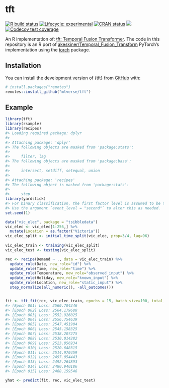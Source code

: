 
<!-- README.md is generated from README.Rmd. Please edit that file -->

# tft

<!-- badges: start -->

[![R build
status](https://github.com/mlverse/tft/workflows/R-CMD-check/badge.svg)](https://github.com/mlverse/tft/actions)
[![Lifecycle:
experimental](https://img.shields.io/badge/lifecycle-experimental-orange.svg)](https://www.tidyverse.org/lifecycle/#experimental)
[![CRAN
status](https://www.r-pkg.org/badges/version/tft)](https://CRAN.R-project.org/package=tft)
[![](https://cranlogs.r-pkg.org/badges/tft)](https://cran.r-project.org/package=tft)
[![Codecov test
coverage](https://codecov.io/gh/mlverse/tft/branch/master/graph/badge.svg)](https://codecov.io/gh/mlverse/tft?branch=master)

<!-- badges: end -->

An R implementation of: [tft: Temporal Fusion
Transformer](https://arxiv.org/pdf/1912.09363.pdf). The code in this
repository is an R port of
[akeskiner/Temporal\_Fusion\_Transform](https://github.com/akeskiner/Temporal_Fusion_Transform)
PyTorch’s implementation using the
[torch](https://github.com/mlverse/torch) package.

## Installation

You can install the development version of {tft} from
[GitHub](https://github.com/) with:

``` r
# install.packages("remotes")
remotes::install_github("mlverse/tft")
```

## Example

``` r
library(tft)
library(rsample)
library(recipes)
#> Loading required package: dplyr
#> 
#> Attaching package: 'dplyr'
#> The following objects are masked from 'package:stats':
#> 
#>     filter, lag
#> The following objects are masked from 'package:base':
#> 
#>     intersect, setdiff, setequal, union
#> 
#> Attaching package: 'recipes'
#> The following object is masked from 'package:stats':
#> 
#>     step
library(yardstick)
#> For binary classification, the first factor level is assumed to be the event.
#> Use the argument `event_level = "second"` to alter this as needed.
set.seed(1)

data("vic_elec", package = "tsibbledata")
vic_elec <- vic_elec[1:256,] %>% 
  mutate(Location = as.factor("Victoria")) 
vic_elec_split <- initial_time_split(vic_elec, prop=3/4, lag=96)
  
vic_elec_train <- training(vic_elec_split)
vic_elec_test <- testing(vic_elec_split)

rec <- recipe(Demand ~ ., data = vic_elec_train) %>%
  update_role(Date, new_role="id") %>%
  update_role(Time, new_role="time") %>%
  update_role(Temperature, new_role="observed_input") %>%
  update_role(Holiday, new_role="known_input") %>%
  update_role(Location, new_role="static_input") %>%
  step_normalize(all_numeric(), -all_outcomes())


fit <- tft_fit(rec, vic_elec_train, epochs = 15, batch_size=100, total_time_steps=12, num_encoder_steps=10, verbose=T )
#> [Epoch 001] Loss: 2560.704346
#> [Epoch 002] Loss: 2564.179688
#> [Epoch 003] Loss: 2552.926025
#> [Epoch 004] Loss: 2556.754639
#> [Epoch 005] Loss: 2547.451904
#> [Epoch 006] Loss: 2545.158325
#> [Epoch 007] Loss: 2538.207275
#> [Epoch 008] Loss: 2530.014282
#> [Epoch 009] Loss: 2523.856934
#> [Epoch 010] Loss: 2520.648315
#> [Epoch 011] Loss: 2514.970459
#> [Epoch 012] Loss: 2497.054443
#> [Epoch 013] Loss: 2492.264893
#> [Epoch 014] Loss: 2480.940186
#> [Epoch 015] Loss: 2468.159546

yhat <- predict(fit, rec, vic_elec_test)
```
